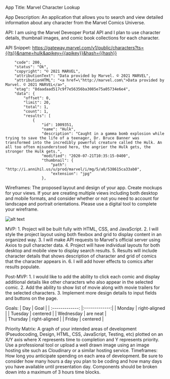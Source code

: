 App Title: Marvel Character Lookup

App Description: An application that allows you to search and view detailed information about any character from the Marvel Comics Universe.

API: I am using the Marvel Deveoper Portal API and I plan to use character details, thumbnail images, and comic book collections for each character.

API Snippet: https://gateway.marvel.com/v1/public/characters?ts={{ts}}&name=hulk&apikey={{apikey}}&hash={{hash}}

```{
    "code": 200,
    "status": "Ok",
    "copyright": "© 2021 MARVEL",
    "attributionText": "Data provided by Marvel. © 2021 MARVEL",
    "attributionHTML": "<a href=\"http://marvel.com\">Data provided by Marvel. © 2021 MARVEL</a>",
    "etag": "8daadaad517c9f7e56356ba3085e75a05734e6e4",
    "data": {
        "offset": 0,
        "limit": 20,
        "total": 1,
        "count": 1,
        "results": [
            {
                "id": 1009351,
                "name": "Hulk",
                "description": "Caught in a gamma bomb explosion while trying to save the life of a teenager, Dr. Bruce Banner was transformed into the incredibly powerful creature called the Hulk. An all too often misunderstood hero, the angrier the Hulk gets, the stronger the Hulk gets.",
                "modified": "2020-07-21T10:35:15-0400",
                "thumbnail": {
                    "path": "http://i.annihil.us/u/prod/marvel/i/mg/5/a0/538615ca33ab0",
                    "extension": "jpg"
                },

```

Wireframes: The proposed layout and design of your app. Create mockups for your views. If your are creating multiple views including both desktop and mobile formats, and consider whether or not you need to account for landscape and portrait orientations. Please use a digital tool to complete your wireframe.

![alt text](https://ibb.co/KXBXh2p)


MVP:  1. Project will be built fully with HTML, CSS, and JavaScript.
      2. I will style the project layout using both flexbox and grid to display content in an organized way.
      3. I will make API requests to Marvel's official server using Axios to pull character data.
      4. Project will have individual layouts for both desktop and mobile view to display search results.
      5. Results will include character details that shows description of character and grid of comics that the character appears in.
      6. I will add hover effects to comics after results populate.

Post-MVP: 1. I would like to add the ability to click each comic and display additional details like other characters who also appear in the selected comic.
          2. Add the ability to show list of movie along with movie trailers for the selected characters.
          3. Implement more design details to input fields and buttons on the page.
          

Goals:  | Day             | Goal          | 
        | :-------------: |:-------------:| 
        | Monday          | right-aligned | 
        | Tuesday         | centered      | 
        | Wednesday       | are neat      |  
        | Thursday        | right-aligned | 
        | Friday          | centered      | 

Priority Matrix: A graph of your intended areas of development (Pseudocoding, Design, HTML, CSS, JavaScript, Testing, etc) plotted on an X/Y axis where X represents time to completion and Y represents priority. Use a professional tool or upload a well drawn image using an image hosting site such as Cloudinary or a similar hosting service.
Timeframes: How long you anticipate spending on each area of development. Be sure to consider how many hours a day you plan to be coding and how many days you have available until presentation day. Components should be broken down into a maximum of 3 hours time blocks.
